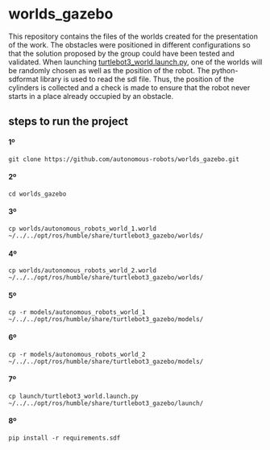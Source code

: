 # worlds_gazebo

This repository contains the files of the worlds created for the presentation of the work. The obstacles were positioned in different configurations so that the solution proposed by the group could have been tested and validated. When launching [turtlebot3_world.launch.py](https://github.com/autonomous-robots/worlds_gazebo/blob/main/launch/turtlebot3_world.launch.py), one of the worlds will be randomly chosen as well as the position of the robot. The python-sdformat library is used to read the sdl file. Thus, the position of the cylinders is collected and a check is made to ensure that the robot never starts in a place already occupied by an obstacle.

## steps to run the project

#### 1º

```
git clone https://github.com/autonomous-robots/worlds_gazebo.git

```

#### 2º

```
cd worlds_gazebo

```

#### 3º

```
cp worlds/autonomous_robots_world_1.world ~/../../opt/ros/humble/share/turtlebot3_gazebo/worlds/

```

#### 4º

```
cp worlds/autonomous_robots_world_2.world ~/../../opt/ros/humble/share/turtlebot3_gazebo/worlds/

```

#### 5º

```
cp -r models/autonomous_robots_world_1 ~/../../opt/ros/humble/share/turtlebot3_gazebo/models/

```

#### 6º

```
cp -r models/autonomous_robots_world_2 ~/../../opt/ros/humble/share/turtlebot3_gazebo/models/
```

#### 7º

```
cp launch/turtlebot3_world.launch.py ~/../../opt/ros/humble/share/turtlebot3_gazebo/launch/
```

#### 8º

```
pip install -r requirements.sdf
```
